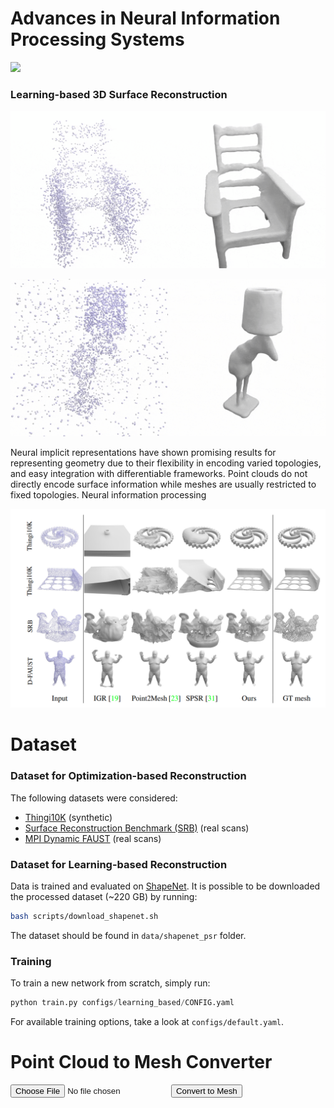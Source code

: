 # Advances in Neural Information Processing Systems


![](./media/teaser_wheel.gif)

### Learning-based 3D Surface Reconstruction
![](./media/results_large_noise.gif)


![](./media/results_outliers.gif)

Neural implicit representations have shown promising results for representing geometry due to their flexibility in encoding varied topologies, and easy integration with differentiable frameworks. Point clouds do not directly encode surface information while meshes are usually restricted to fixed topologies. Neural information processing

![](./media/input-pointcloud.png)


# Dataset

### Dataset for Optimization-based Reconstruction
The following datasets were considered: 
- [Thingi10K](https://arxiv.org/abs/1605.04797) (synthetic)
- [Surface Reconstruction Benchmark (SRB)](https://github.com/fwilliams/deep-geometric-prior) (real scans)
- [MPI Dynamic FAUST](https://dfaust.is.tue.mpg.de/) (real scans)


### Dataset for Learning-based Reconstruction  
Data is trained and evaluated on [ShapeNet](https://shapenet.org/).
It is possible to be downloaded the processed dataset (~220 GB) by running:
```bash
bash scripts/download_shapenet.sh
``` 
The dataset should be found in `data/shapenet_psr` folder.


### Training

To train a new network from scratch, simply run:
```python
python train.py configs/learning_based/CONFIG.yaml
```
For available training options, take a look at `configs/default.yaml`.


<body>
  <h1>Point Cloud to Mesh Converter</h1>
  <form id="uploadForm">
    <input type="file" accept=".xyz, .ply" id="pointCloudFile" required>
    <button type="submit">Convert to Mesh</button>
  </form>
  <div id="result"></div>

  <script src="main.js"></script>

